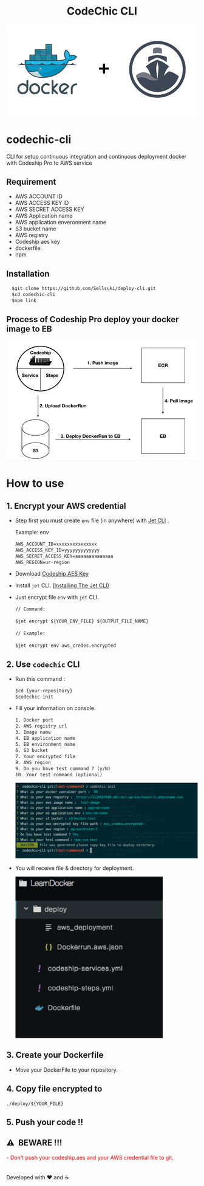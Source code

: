 <center>
  <h1>CodeChic CLI</h1>
</center>
<img src="./static/img/header.png">

# codechic-cli
CLI for setup continuous integration and continuous deployment docker with Codeship Pro to AWS service
## Requirement
  - AWS ACCOUNT ID
  - AWS ACCESS KEY ID
  - AWS SECRET ACCESS KEY
  - AWS Application name
  - AWS application enveronment name
  - S3 bucket name
  - AWS registry
  - Codeship aes key
  - dockerfile
  - npm
## Installation
```
  $git clone https://github.com/Sellsuki/deploy-cli.git
  $cd codechic-cli
  $npm link
```

## Process of Codeship Pro deploy your docker image to EB

<img src="./static/img/process.png">

# How to use

## 1. Encrypt your AWS credential
  - Step first you must create `env` file (in anywhere) with
  [Jet CLI](https://documentation.codeship.com/pro/builds-and-configuration/cli/) .

    Example: env
    ```
    AWS_ACCOUNT_ID=xxxxxxxxxxxxxxx
    AWS_ACCESS_KEY_ID=yyyyyyyyyyyyy
    AWS_SECRET_ACCESS_KEY=aaaaaaaaaaaaaa
    AWS_REGION=ur-region
    ```
  - Download [Codeship AES Key](https://documentation.codeship.com/pro/builds-and-configuration/environment-variables/#downloading-your-aes-key)
  - Install `jet` CLI. [(Installing The Jet CLI)](https://documentation.codeship.com/pro/jet-cli/installation/)
  - Just encrypt file `env` with `jet` CLI.
    ```
    // Command:

    $jet encrypt ${YOUR_ENV_FILE} ${OUTPUT_FILE_NAME}

    // Example:

    $jet encrypt env aws_credes.encrypted
    ```
## 2. Use `codechic` CLI
  - Run this command :
    ```
    $cd {your-repository}
    $codechic init
    ```
  - Fill your information on console.

    ```
    1. Docker port
    2. AWS registry url
    3. Image name
    4. EB application name
    5. EB environment name
    6. S3 bucket
    7. Your encrypted file
    8. AWS region
    9. Do you have test command ? (y/N)
    10. Your test command (optional)
    ```
    <img src="./static/img/example-console.png">

  - You will receive file & directory for deployment.

    <img src="./static/img/directory.png">

## 3. Create your Dockerfile
  - Move your DockerFile to your repository.
## 4. Copy file encrypted to
```
./deploy/${YOUR_FILE}
```
## 5. Push your code !!
## ⚠️ ️ BEWARE !!!
  <span style="color:red">
    - Don't push your codeship.aes and your AWS credential file to git.
  </span>
<br><br><br>
Developed with ❤️ and ☕️
